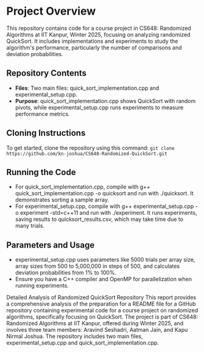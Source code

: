 # Project Overview
This repository contains code for a course project in CS648: Randomized Algorithms at IIT Kanpur, Winter 2025, focusing on analyzing randomized QuickSort. It includes implementations and experiments to study the algorithm's performance, particularly the number of comparisons and deviation probabilities.

## Repository Contents
* **Files**: Two main files: quick_sort_implementation.cpp and experimental_setup.cpp.
* **Purpose**: quick_sort_implementation.cpp shows QuickSort with random pivots, while experimental_setup.cpp runs experiments to measure performance metrics.

## Cloning Instructions
To get started, clone the repository using this command:
```git clone https://github.com/kn-joshua/CS648-Randomized-QuickSort.git```

## Running the Code
* For quick_sort_implementation.cpp, compile with g++ quick_sort_implementation.cpp -o quicksort and run with ./quicksort. It demonstrates sorting a sample array.
* For experimental_setup.cpp, compile with g++ experimental_setup.cpp -o experiment -std=c++11 and run with ./experiment. It runs experiments, saving results to quicksort_results.csv, which may take time due to many trials.

## Parameters and Usage
* experimental_setup.cpp uses parameters like 5000 trials per array size, array sizes from 500 to 5,000,000 in steps of 500, and calculates deviation probabilities from 1% to 100%.
* Ensure you have a C++ compiler and OpenMP for parallelization when running experiments.

Detailed Analysis of Randomized QuickSort Repository 
This report provides a comprehensive analysis of the preparation for a README file for a GitHub repository containing experimental code for a course project on randomized algorithms, specifically focusing on QuickSort. The project is part of CS648: Randomized Algorithms at IIT Kanpur, offered during Winter 2025, and involves three team members: Aravind Seshadri, Aatman Jain, and Kapu Nirmal Joshua. The repository includes two main files, experimental_setup.cpp and quick_sort_implementation.cpp.
